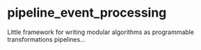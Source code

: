 pipeline_event_processing
=========================

Little framework for writing modular algorithms as programmable transformations pipelines...
